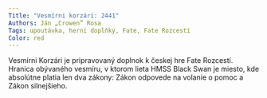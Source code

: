 ```yaml
---
Title: "Vesmírni korzári: 2441"
Authors: Ján „Crowen” Rosa
Tags: upoutávka, herní doplňky, Fate, Fate Rozcestí
Color: red
---
```

Vesmírni Korzári je pripravovaný doplnok
k českej hre Fate Rozcestí. Hranica
obývaného vesmíru, v ktorom lieta HMSS
Black Swan je miesto, kde absolútne platia
len dva zákony: Zákon odpovede na
volanie o pomoc a Zákon silnejšieho.

